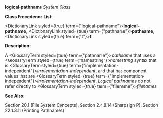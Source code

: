 **logical-pathname** *System Class* 



**Class Precedence List:** 



<DictionaryLink styled={true} term={"logical-pathname"}><b>logical-pathname</b></DictionaryLink>, <DictionaryLink styled={true} term={"pathname"}><b>pathname</b></DictionaryLink>, <DictionaryLink styled={true} term={"t"}><b>t</b></DictionaryLink> 



**Description:** 



A <GlossaryTerm styled={true} term={"pathname"}><i>pathname</i></GlossaryTerm> that uses a <GlossaryTerm styled={true} term={"namestring"}><i>namestring</i></GlossaryTerm> syntax that is <GlossaryTerm styled={true} term={"implementation-independent"}><i>implementation-independent</i></GlossaryTerm>, and that has component values that are <GlossaryTerm styled={true} term={"implementation-independent"}><i>implementation-independent</i></GlossaryTerm>. *Logical pathnames* do not refer directly to <GlossaryTerm styled={true} term={"filename"}><i>filenames</i></GlossaryTerm> 



**See Also:** 



Section 20.1 (File System Concepts), Section 2.4.8.14 (Sharpsign P), Section 22.1.3.11 (Printing Pathnames) 



